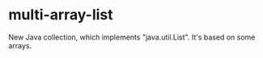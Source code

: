multi-array-list
================

New Java collection, which implements "java.util.List". It's based on some arrays.